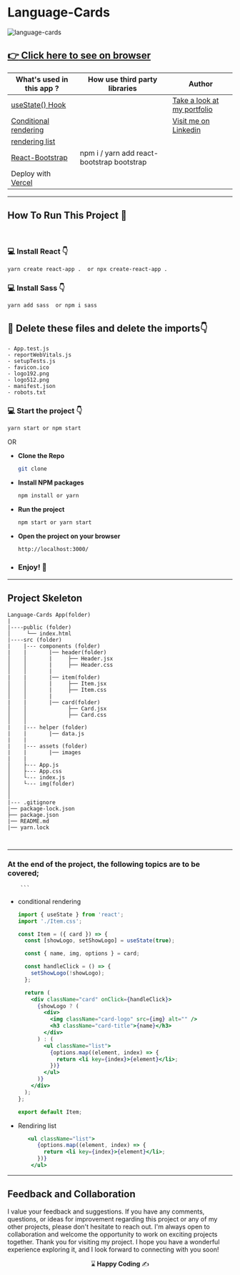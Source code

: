 # Language-Cards

![language-cards](https://user-images.githubusercontent.com/101884444/178757500-e555b28e-e40e-4961-8da6-f43e237c5efa.gif)

[:point_right: Click here to see on browser](https://kaplan-react-language-card.netlify.app/)
---

| **What's used in this app ?**                                                | **How use third party libraries**          | **Author**                                                                       |
| ---------------------------------------------------------------------------- | ------------------------------------------ | -------------------------------------------------------------------------------- |
|  [useState() Hook](https://react.dev/learn#using-hooks)|                                            | [Take a look at my portfolio](https://kaplanh.github.io/Portfolio_with_CssFlex/) |
|  [Conditional rendering](https://react.dev/learn#conditional-rendering)   |                                  | [Visit me on Linkedin](https://www.linkedin.com/in/kaplan-h/)                    |
|  [rendering list](https://react.dev/learn#rendering-lists)                                                       |                                            |                                                                                  |
| [React-Bootstrap](https://react-bootstrap.netlify.app/)                      | npm i / yarn add react-bootstrap bootstrap |                                                                                  |
| Deploy with [Vercel](https://vercel.com/dashboard)                           |                                            |                                                                                  |

---

## How To Run This Project 🚀

<br/>

### 💻 Install React 👇

```bash
yarn create react-app .  or npx create-react-app .
```

### 💻 Install Sass 👇

```bash
yarn add sass  or npm i sass
```

## 🔴 Delete these files and delete the imports👇

    - App.test.js
    - reportWebVitals.js
    - setupTests.js
    - favicon.ico
    - logo192.png
    - logo512.png
    - manifest.json
    - robots.txt

### 💻 Start the project 👇

```bash
yarn start or npm start
```

OR

-   <strong>Clone the Repo</strong>

    ```sh
    git clone
    ```

-   <strong>Install NPM packages</strong>

    ```sh
    npm install or yarn
    ```

-   <strong>Run the project</strong>

    ```sh
    npm start or yarn start
    ```

-   <strong>Open the project on your browser</strong>

    ```sh
    http://localhost:3000/
    ```

-   ### <strong>Enjoy! 🎉</strong>

---

## Project Skeleton

```
Language-Cards App(folder)
|
|----public (folder)
│     └── index.html
|----src (folder)
|    |--- components (folder)
|    |       |── header(folder)
│    │       |     ├── Header.jsx
│    │       |     ├── Header.css
│    │       |
|    |       |── item(folder)
│    │       |     ├── Item.jsx
│    │       |     ├── Item.css
│    │       |
|    |       |── card(folder)
│    │             ├── Card.jsx
│    │             ├── Card.css
│    │
|    |--- helper (folder)
|    |       |── data.js                         
|    |                             
|    |--- assets (folder)
|    |       |── images                        
|    |       
│    ├--- App.js
│    ├--- App.css
│    └--- index.js
│    └--- img(folder)
│
│
|--- .gitignore
|── package-lock.json
├── package.json
|── README.md
|── yarn.lock



```

---

### At the end of the project, the following topics are to be covered;


        ```

-   conditional rendering

    ```jsx
    import { useState } from 'react';
    import './Item.css';
    
    const Item = ({ card }) => {
      const [showLogo, setShowLogo] = useState(true);
    
      const { name, img, options } = card;
    
      const handleClick = () => {
        setShowLogo(!showLogo);
      };
    
      return (
        <div className="card" onClick={handleClick}>
          {showLogo ? (
            <div>
              <img className="card-logo" src={img} alt="" />
              <h3 className="card-title">{name}</h3>
            </div>
          ) : (
            <ul className="list">
              {options.map((element, index) => {
                return <li key={index}>{element}</li>;
              })}
            </ul>
          )}
        </div>
      );
    };
    
    export default Item;
    ```

-   Rendiring list

    ```jsx
       <ul className="list">
          {options.map((element, index) => {
            return <li key={index}>{element}</li>;
          })}
        </ul>
    ```


---

## Feedback and Collaboration

I value your feedback and suggestions. If you have any comments, questions, or ideas for improvement regarding this project or any of my other projects, please don't hesitate to reach out.
I'm always open to collaboration and welcome the opportunity to work on exciting projects together.
Thank you for visiting my project. I hope you have a wonderful experience exploring it, and I look forward to connecting with you soon!

<p align="center"> ⌛<strong> Happy Coding </strong> ✍ </p>
